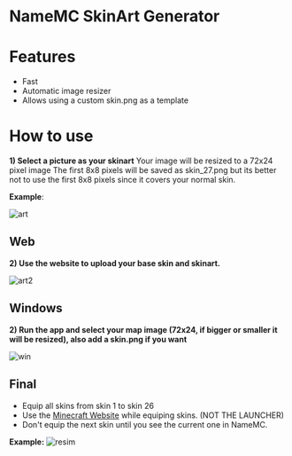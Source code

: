 # NameMC SkinArt Generator

# Features
- Fast
- Automatic image resizer
- Allows using a custom skin.png as a template


# How to use

**1) Select a picture as your skinart**
Your image will be resized to a 72x24 pixel image
The first 8x8 pixels will be saved as skin_27.png but its better not to use the first 8x8 pixels since it covers your normal skin.

**Example**:


![art](https://github.com/user-attachments/assets/406f21ba-7908-4795-9d0a-eea0bfb7e65e)



## Web
**2) Use the website to upload your base skin and skinart.**




![art2](https://github.com/user-attachments/assets/9c76760b-b808-46ef-8c7c-26c02a85e732)


## Windows
**2) Run the app and select your map image (72x24, if bigger or smaller it will be resized), also add a skin.png if you want**

![win](https://github.com/user-attachments/assets/07e73b59-fd51-43af-9b2d-6771b183718e)


## **Final**
- Equip all skins from skin 1 to skin 26
- Use the [Minecraft Website](https://www.minecraft.net/en-us/msaprofile/mygames/editskin) while equiping skins. (NOT THE LAUNCHER)
- Don't equip the next skin until you see the current one in NameMC.

**Example:**
  ![resim](https://github.com/user-attachments/assets/d1e33dd8-e10b-43dc-912c-a8ed77ef21d3)

